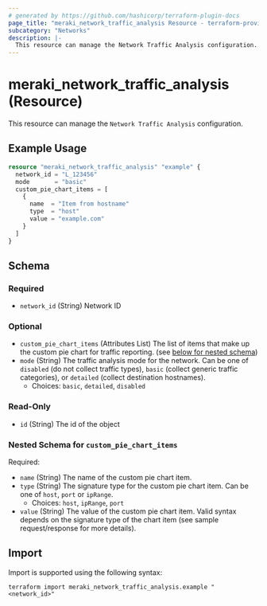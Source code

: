 ```yaml
---
# generated by https://github.com/hashicorp/terraform-plugin-docs
page_title: "meraki_network_traffic_analysis Resource - terraform-provider-meraki"
subcategory: "Networks"
description: |-
  This resource can manage the Network Traffic Analysis configuration.
---
```


# meraki_network_traffic_analysis (Resource)

This resource can manage the `Network Traffic Analysis` configuration.

## Example Usage

```terraform
resource "meraki_network_traffic_analysis" "example" {
  network_id = "L_123456"
  mode       = "basic"
  custom_pie_chart_items = [
    {
      name  = "Item from hostname"
      type  = "host"
      value = "example.com"
    }
  ]
}
```

<!-- schema generated by tfplugindocs -->
## Schema

### Required

- `network_id` (String) Network ID

### Optional

- `custom_pie_chart_items` (Attributes List) The list of items that make up the custom pie chart for traffic reporting. (see [below for nested schema](#nestedatt--custom_pie_chart_items))
- `mode` (String) The traffic analysis mode for the network. Can be one of `disabled` (do not collect traffic types), `basic` (collect generic traffic categories), or `detailed` (collect destination hostnames).
  - Choices: `basic`, `detailed`, `disabled`

### Read-Only

- `id` (String) The id of the object

<a id="nestedatt--custom_pie_chart_items"></a>
### Nested Schema for `custom_pie_chart_items`

Required:

- `name` (String) The name of the custom pie chart item.
- `type` (String) The signature type for the custom pie chart item. Can be one of `host`, `port` or `ipRange`.
  - Choices: `host`, `ipRange`, `port`
- `value` (String) The value of the custom pie chart item. Valid syntax depends on the signature type of the chart item (see sample request/response for more details).

## Import

Import is supported using the following syntax:

```shell
terraform import meraki_network_traffic_analysis.example "<network_id>"
```
